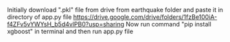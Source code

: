 Initially download ".pkl" file from drive from earthquake folder and paste it in directory of app.py file
https://drive.google.com/drive/folders/1fzBe100iA-f4ZFv5vYWYsH_b5d4vlPB0?usp=sharing
Now run command "pip install xgboost" in terminal and then run app.py file
